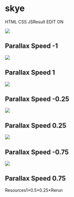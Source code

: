 # skye
HTML CSS JSResult
EDIT ON
<div class="block">
  <img src="https://unsplash.it/1920/1920/?image=1005" data-speed="-1" class="img-parallax">
  <h2>Parallax Speed -1</h2>
</div>
<div class="block">
  <img src="https://unsplash.it/1920/1920/?image=1067" data-speed="1" class="img-parallax">
  <h2>Parallax Speed 1</h2>
</div>
<div class="block">
  <img src="https://unsplash.it/1920/1920/?gravity=center" data-speed="-0.25" class="img-parallax">
  <h2>Parallax Speed -0.25</h2>
</div>
<div class="block">
  <img src="https://unsplash.it/1920/1920/?image=1080" data-speed="0.25" class="img-parallax">
  <h2>Parallax Speed 0.25</h2>
</div>
<div class="block">
  <img src="https://unsplash.it/1920/1920/?random" data-speed="-0.75" class="img-parallax">
  <h2>Parallax Speed -0.75</h2>
</div>
<div class="block">
  <img src="https://unsplash.it/1920/1920/?blur" data-speed="0.75" class="img-parallax">
  <h2>Parallax Speed 0.75</h2>
</div>


Resources1×0.5×0.25×Rerun
